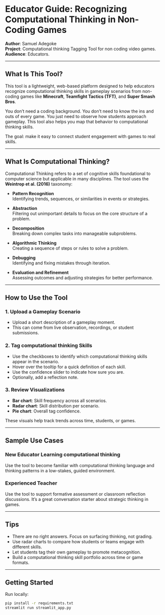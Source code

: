 # Educator Guide: Recognizing Computational Thinking in Non-Coding Games

**Author**: Samuel Adegoke  
**Project**: Computational thinking Tagging Tool for non coding video games.   
**Audience**: Educators.

---

##  What Is This Tool?

This tool is a lightweight, web-based platform designed to help educators recognize computational thinking  skills in gameplay scenarios from non-coding games like **Minecraft**, **Teamfight Tactics (TFT)**, and **Super Smash Bros**.

You don’t need a coding background. You don’t need to know the ins and outs of every game. You just need to observe how students approach gameplay. This tool also helps you map that behavior to computational thinking skills.

The goal: make it easy to connect student engagement with games to real skills.

---

##  What Is Computational Thinking?

Computational Thinking refers to a set of cognitive skills foundational to computer science but applicable in many disciplines. The tool uses the **Weintrop et al. (2016)** taxonomy:

- **Pattern Recognition**  
  Identifying trends, sequences, or similarities in events or strategies.

- **Abstraction**  
  Filtering out unimportant details to focus on the core structure of a problem.

- **Decomposition**  
  Breaking down complex tasks into manageable subproblems.

- **Algorithmic Thinking**  
  Creating a sequence of steps or rules to solve a problem.

- **Debugging**  
  Identifying and fixing mistakes through iteration.

- **Evaluation and Refinement**  
  Assessing outcomes and adjusting strategies for better performance.

---

##  How to Use the Tool

### 1. Upload a Gameplay Scenario
- Upload a short description of a gameplay moment.
- This can come from live observation, recordings, or student submissions.

### 2. Tag computational thinking Skills
- Use the checkboxes to identify which computational thinking skills appear in the scenario.
- Hover over the tooltip for a quick definition of each skill.
- Use the confidence slider to indicate how sure you are.
- Optionally, add a reflection note.

### 3. Review Visualizations
- **Bar chart**: Skill frequency across all scenarios.
- **Radar chart**: Skill distribution per scenario.
- **Pie chart**: Overall tag confidence.

These visuals help track trends across time, students, or games.

---

##  Sample Use Cases

###  New Educator Learning computational thinking
Use the tool to become familiar with computational thinking language and thinking patterns in a low-stakes, guided environment.

###  Experienced Teacher
Use the tool to support formative assessment or classroom reflection discussions. It’s a great conversation starter about strategic thinking in games.

---

##  Tips

- There are no right answers. Focus on surfacing thinking, not grading.
- Use radar charts to compare how students or teams engage with different skills.
- Let students tag their own gameplay to promote metacognition.
- Build a computational thinking skill portfolio across time or game formats.

---

## Getting Started
Run locally:  
```bash
pip install -r requirements.txt
streamlit run streamlit_app.py
